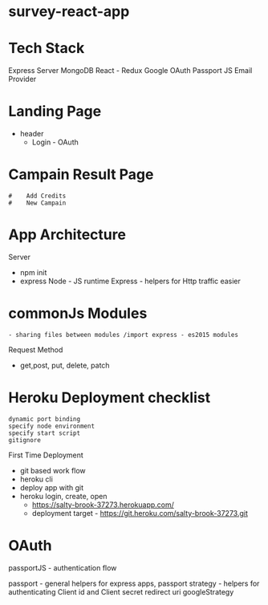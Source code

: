 # survey-react-app

# Tech Stack

Express Server
MongoDB
React - Redux
Google OAuth 
Passport JS
Email Provider

# Landing Page 
  - header
    - Login -  OAuth

# Campain Result Page
    #    Add Credits
    #    New Campain

# App Architecture

Server 
 - npm init 
 - express
Node - JS runtime
Express - helpers for Http traffic easier
# commonJs Modules 
    - sharing files between modules /import express - es2015 modules

Request Method 
 - get,post, put, delete, patch
  
# Heroku Deployment checklist
    dynamic port binding
    specify node environment   
    specify start script
    gitignore
First Time Deployment
- git based work flow
- heroku cli
- deploy app with git
- heroku login, create, open 
  - https://salty-brook-37273.herokuapp.com/ 
  - deployment target -  https://git.heroku.com/salty-brook-37273.git

# OAuth
 passportJS - authentication flow

passport - general helpers for express apps, 
passport strategy - helpers for authenticating
Client id and Client secret
redirect uri
googleStrategy


